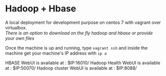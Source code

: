 # Hadoop + Hbase
A local deployment for development purpose on centos 7 with vagrant over virtualbox.</br>
*There is an option to download on the fly hadoop and hbase or provide your own files*

Once the machine is up and running,
type `vagrant ssh` and inside the machine get your machine's IP address with `ip a`

HBASE WebUI is available at : $IP:16010/
Hadoop Health WebUI is available at : $IP:50070/
Hadoop cluster WebUI is available at : $IP:8088/